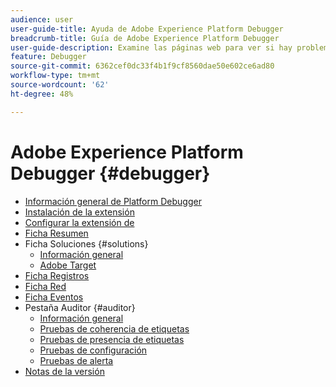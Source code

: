 ```yaml
---
audience: user
user-guide-title: Ayuda de Adobe Experience Platform Debugger
breadcrumb-title: Guía de Adobe Experience Platform Debugger
user-guide-description: Examine las páginas web para ver si hay problemas con las implementaciones de Experience Platform.
feature: Debugger
source-git-commit: 6362cef0dc33f4b1f9cf8560dae50e602ce6ad80
workflow-type: tm+mt
source-wordcount: '62'
ht-degree: 48%

---
```



# Adobe Experience Platform Debugger {#debugger}

* [Información general de Platform Debugger](./home.md)
* [Instalación de la extensión](./install-debugger.md)
* [Configurar la extensión de](./configure-debugger.md)
* [Ficha Resumen](./summary.md)
* Ficha Soluciones {#solutions}
   * [Información general](./solutions/overview.md)
   * [Adobe Target](./solutions/target.md)
* [Ficha Registros](./logs.md)
* [Ficha Red](./network.md)
* [Ficha Eventos](./events.md)
* Pestaña Auditor {#auditor}
   * [Información general](./auditor/overview.md)
   * [Pruebas de coherencia de etiquetas](./auditor/tag-consistency.md)
   * [Pruebas de presencia de etiquetas](./auditor/tag-presence.md)
   * [Pruebas de configuración](./auditor/configuration.md)
   * [Pruebas de alerta](./auditor/alerts.md)
* [Notas de la versión](./release-notes.md)
